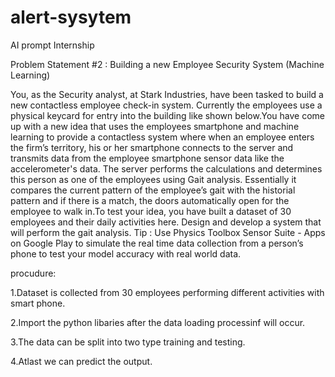 # alert-sysytem
AI prompt Internship

Problem Statement #2 :
Building a new Employee Security System (Machine Learning)

You, as the Security analyst, at Stark Industries, have been tasked to build a new contactless employee check-in system. Currently the employees use a physical keycard for entry into the building like shown below.You have come up with a new idea that uses the employees smartphone and machine learning to provide a contactless system where when an employee enters the firm’s territory, his or her smartphone connects to the server and transmits data from the employee smartphone sensor data like the accelerometer's data. The server performs the calculations and determines this person as one of the employees using Gait analysis. Essentially it compares the current pattern of the employee’s gait with the historial pattern and if there is a match, the doors automatically open for the employee to walk in.To test your idea, you have built a dataset of 30 employees and their daily activities here. Design and develop a system that will perform the gait analysis. Tip : Use Physics Toolbox Sensor Suite - Apps on Google Play to simulate the real time data collection from a person’s phone to test your model accuracy with real world data.

procudure:

1.Dataset is collected from 30 employees performing different activities with smart phone. 

2.Import the python libaries after the data loading processinf will occur.

3.The data can be split into two type training and testing.

4.Atlast we can predict the output.
